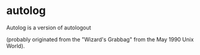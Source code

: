 autolog
=======

Autolog is a version of autologout 

(probably originated from the "Wizard's Grabbag" from the May 1990 Unix World).


